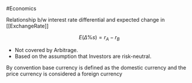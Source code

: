 #Economics 

Relationship b/w interest rate differential and expected change in [[ExchangeRate]]

$$
E(\Delta \% s) = r_A - r_B 
$$

- Not covered by Arbitrage.
- Based on the assumption that Investors are risk-neutral.

By convention base currency is defined as the domestic currency and the price currency is considered a foreign currency